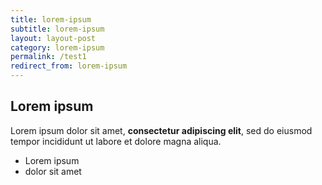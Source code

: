 ```yaml
---
title: lorem-ipsum
subtitle: lorem-ipsum
layout: layout-post
category: lorem-ipsum
permalink: /test1
redirect_from: lorem-ipsum
---
```

## Lorem ipsum

Lorem ipsum dolor sit amet, **consectetur adipiscing elit**, sed do eiusmod tempor incididunt ut labore et dolore magna aliqua.

- Lorem ipsum
- dolor sit amet